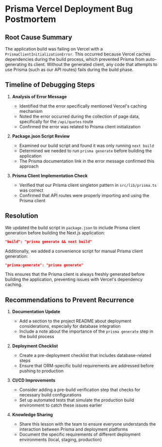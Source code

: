 # Prisma Vercel Deployment Bug Postmortem

## Root Cause Summary

The application build was failing on Vercel with a `PrismaClientInitializationError`. This occurred because Vercel caches dependencies during the build process, which prevented Prisma from auto-generating its client. Without the generated client, any code that attempts to use Prisma (such as our API routes) fails during the build phase.

## Timeline of Debugging Steps

1. **Analysis of Error Message**
   - Identified that the error specifically mentioned Vercel's caching mechanism
   - Noted the error occurred during the collection of page data, specifically for the `/api/quotes` route
   - Confirmed the error was related to Prisma client initialization

2. **Package.json Script Review**
   - Examined our build script and found it was only running `next build`
   - Determined we needed to run `prisma generate` before building the application
   - The Prisma documentation link in the error message confirmed this approach

3. **Prisma Client Implementation Check**
   - Verified that our Prisma client singleton pattern in `src/lib/prisma.ts` was correct
   - Confirmed that API routes were properly importing and using the Prisma client

## Resolution

We updated the build script in `package.json` to include Prisma client generation before building the Next.js application:

```json
"build": "prisma generate && next build"
```

Additionally, we added a convenience script for manual Prisma client generation:

```json
"prisma:generate": "prisma generate"
```

This ensures that the Prisma client is always freshly generated before building the application, preventing issues with Vercel's dependency caching.

## Recommendations to Prevent Recurrence

1. **Documentation Update**
   - Add a section to the project README about deployment considerations, especially for database integration
   - Include a note about the importance of the `prisma generate` step in the build process

2. **Deployment Checklist**
   - Create a pre-deployment checklist that includes database-related steps
   - Ensure that ORM-specific build requirements are addressed before pushing to production

3. **CI/CD Improvements**
   - Consider adding a pre-build verification step that checks for necessary build configurations
   - Set up automated tests that simulate the production build environment to catch these issues earlier

4. **Knowledge Sharing**
   - Share this lesson with the team to ensure everyone understands the interaction between Prisma and deployment platforms
   - Document the specific requirements of different deployment environments (local, staging, production)
